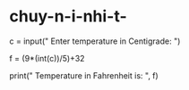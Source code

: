 # chuy-n-i-nhi-t-
c = input(" Enter temperature in Centigrade: ")

f = (9*(int(c))/5)+32

print(" Temperature in Fahrenheit is: ", f)
